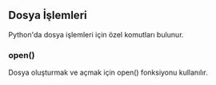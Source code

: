 ## Dosya İşlemleri
Python'da dosya işlemleri için özel komutları bulunur.

### open()
Dosya oluşturmak ve açmak için open() fonksiyonu kullanılır.